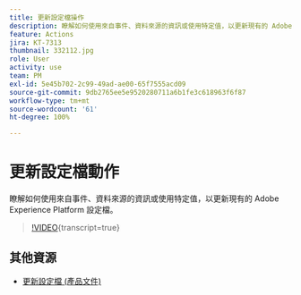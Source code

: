 ```yaml
---
title: 更新設定檔操作
description: 瞭解如何使用來自事件、資料來源的資訊或使用特定值，以更新現有的 Adobe Experience Platform 設定檔。
feature: Actions
jira: KT-7313
thumbnail: 332112.jpg
role: User
activity: use
team: PM
exl-id: 5e45b702-2c99-49ad-ae00-65f7555acd09
source-git-commit: 9db2765ee5e9520280711a6b1fe3c618963f6f87
workflow-type: tm+mt
source-wordcount: '61'
ht-degree: 100%

---
```


# 更新設定檔動作

瞭解如何使用來自事件、資料來源的資訊或使用特定值，以更新現有的 Adobe Experience Platform 設定檔。

>[!VIDEO](https://video.tv.adobe.com/v/332112?learn=on){transcript=true}

## 其他資源

* [更新設定檔 (產品文件)](https://experienceleague.adobe.com/docs/journeys/using/building-journeys/about-journey-building/action-activities/update-profiles.html?lang=zh-Hant#important-notes)
